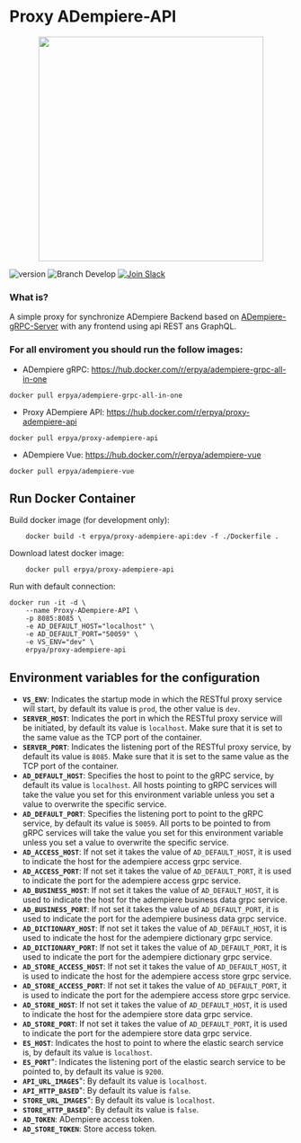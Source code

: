 Proxy ADempiere-API
==============

<div align="center">
	<img src="https://camo.githubusercontent.com/911c5d54ded447403e56de3f96f332c06bceb8bd/68747470733a2f2f75706c6f61642e77696b696d656469612e6f72672f77696b6970656469612f636f6d6d6f6e732f622f62312f4164656d70696572652d6c6f676f2e706e67" style="text-align:center;" width="400" />
</div>

![version](https://img.shields.io/badge/node-v10.x-blue.svg)
![Branch Develop](https://img.shields.io/badge/dev%20branch-develop-blue.svg)
<a href="http://slack.vuestorefront.io">![Join Slack](https://img.shields.io/badge/community%20chat-slack-FF1493.svg)</a>

### What is?
A simple proxy for synchronize ADempiere Backend based on [ADempiere-gRPC-Server](https://github.com/adempiere/adempiere-gRPC-Server) with any frontend using api REST ans GraphQL.


### For all enviroment you should run the follow images:
- ADempiere gRPC: https://hub.docker.com/r/erpya/adempiere-grpc-all-in-one
```shell
docker pull erpya/adempiere-grpc-all-in-one
```
- Proxy ADempiere API: https://hub.docker.com/r/erpya/proxy-adempiere-api
```shell
docker pull erpya/proxy-adempiere-api
```
- ADempiere Vue: https://hub.docker.com/r/erpya/adempiere-vue
```shell
docker pull erpya/adempiere-vue
```

## Run Docker Container

Build docker image (for development only):
```shell
    docker build -t erpya/proxy-adempiere-api:dev -f ./Dockerfile .
```

Download latest docker image:
```shell
    docker pull erpya/proxy-adempiere-api
```

Run with default connection:
```shell
docker run -it -d \
	--name Proxy-ADempiere-API \
	-p 8085:8085 \
	-e AD_DEFAULT_HOST="localhost" \
	-e AD_DEFAULT_PORT="50059" \
	-e VS_ENV="dev" \
	erpya/proxy-adempiere-api
```


## Environment variables for the configuration

* **`VS_ENV`**: Indicates the startup mode in which the RESTful proxy service will start, by default its value is `prod`, the other value is `dev`.
* **`SERVER_HOST`**: Indicates the port in which the RESTful proxy service will be initiated, by default its value is `localhost`. Make sure that it is set to the same value as the TCP port of the container.
* **`SERVER_PORT`**: Indicates the listening port of the RESTful proxy service, by default its value is `8085`. Make sure that it is set to the same value as the TCP port of the container.
* **`AD_DEFAULT_HOST`**: Specifies the host to point to the gRPC service, by default its value is `localhost`. All hosts pointing to gRPC services will take the value you set for this environment variable unless you set a value to overwrite the specific service.
* **`AD_DEFAULT_PORT`**: Specifies the listening port to point to the gRPC service, by default its value is `50059`. All ports to be pointed to from gRPC services will take the value you set for this environment variable unless you set a value to overwrite the specific service.
* **`AD_ACCESS_HOST`**: If not set it takes the value of `AD_DEFAULT_HOST`, it is used to indicate the host for the adempiere access grpc service.
* **`AD_ACCESS_PORT`**: If not set it takes the value of `AD_DEFAULT_PORT`, it is used to indicate the port for the adempiere access grpc service.
* **`AD_BUSINESS_HOST`**: If not set it takes the value of `AD_DEFAULT_HOST`, it is used to indicate the host for the adempiere business data grpc service.
* **`AD_BUSINESS_PORT`**: If not set it takes the value of `AD_DEFAULT_PORT`, it is used to indicate the port for the adempiere business data grpc service.
* **`AD_DICTIONARY_HOST`**: If not set it takes the value of `AD_DEFAULT_HOST`, it is used to indicate the host for the adempiere dictionary grpc service.
* **`AD_DICTIONARY_PORT`**: If not set it takes the value of `AD_DEFAULT_PORT`, it is used to indicate the port for the adempiere dictionary grpc service.
* **`AD_STORE_ACCESS_HOST`**: If not set it takes the value of `AD_DEFAULT_HOST`, it is used to indicate the host for the adempiere access store grpc service.
* **`AD_STORE_ACCESS_PORT`**: If not set it takes the value of `AD_DEFAULT_PORT`, it is used to indicate the port for the adempiere access store grpc service.
* **`AD_STORE_HOST`**: If not set it takes the value of `AD_DEFAULT_HOST`, it is used to indicate the host for the adempiere store data grpc service.
* **`AD_STORE_PORT`**: If not set it takes the value of `AD_DEFAULT_PORT`, it is used to indicate the port for the adempiere store data grpc service.
* **`ES_HOST`**: Indicates the host to point to where the elastic search service is, by default its value is `localhost`.
* **`ES_PORT`**": Indicates the listening port of the elastic search service to be pointed to, by default its value is `9200`.
* **`API_URL_IMAGES`**": By default its value is `localhost`.
* **`API_HTTP_BASED`**": By default its value is `false`.
* **`STORE_URL_IMAGES`**": By default its value is `localhost`.
* **`STORE_HTTP_BASED`**": By default its value is `false`.
* **`AD_TOKEN`**: ADempiere access token.
* **`AD_STORE_TOKEN`**: Store access token.
